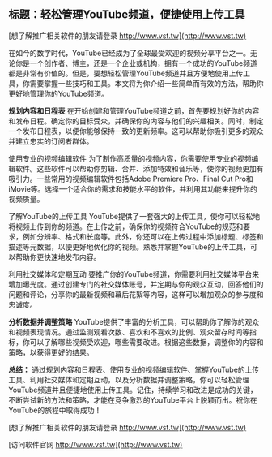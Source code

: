 ## **标题：轻松管理YouTube频道，便捷使用上传工具**

[想了解推广相关软件的朋友请登录 http://www.vst.tw](http://www.vst.tw)

在如今的数字时代，YouTube已经成为了全球最受欢迎的视频分享平台之一。无论你是一个创作者、博主，还是一个企业或机构，拥有一个成功的YouTube频道都是非常有价值的。但是，要想轻松管理YouTube频道并且方便地使用上传工具，你需要掌握一些技巧和工具。本文将为你介绍一些简单而有效的方法，帮助你更好地管理你的YouTube频道。

**规划内容和日程表**
在开始创建和管理YouTube频道之前，首先要规划好你的内容和发布日程。确定你的目标受众，并确保你的内容与他们的兴趣相关。同时，制定一个发布日程表，以便你能够保持一致的更新频率。这可以帮助你吸引更多的观众并建立忠实的订阅者群体。

使用专业的视频编辑软件
为了制作高质量的视频内容，你需要使用专业的视频编辑软件。这些软件可以帮助你剪辑、合并、添加特效和音乐等，使你的视频更加有吸引力。一些常用的视频编辑软件包括Adobe Premiere Pro、Final Cut Pro和iMovie等。选择一个适合你的需求和技能水平的软件，并利用其功能来提升你的视频质量。

了解YouTube的上传工具
YouTube提供了一套强大的上传工具，使你可以轻松地将视频上传到你的频道。在上传之前，确保你的视频符合YouTube的规范和要求，例如分辨率、格式和长度等。此外，你还可以在上传过程中添加标题、标签和描述等元数据，以便更好地优化你的视频。熟悉并掌握YouTube的上传工具，可以帮助你更快速地发布内容。

利用社交媒体和定期互动
要推广你的YouTube频道，你需要利用社交媒体平台来增加曝光度。通过创建专门的社交媒体账号，并定期与你的观众互动，回答他们的问题和评论，分享你的最新视频和幕后花絮等内容，这样可以增加观众的参与度和忠诚度。

**分析数据并调整策略**
YouTube提供了丰富的分析工具，可以帮助你了解你的观众和视频表现情况。通过监测观看次数、喜欢和不喜欢的比例、观众留存时间等指标，你可以了解哪些视频受欢迎，哪些需要改进。根据这些数据，调整你的内容和策略，以获得更好的结果。

**总结：**
通过规划内容和日程表、使用专业的视频编辑软件、掌握YouTube的上传工具、利用社交媒体和定期互动，以及分析数据并调整策略，你可以轻松管理YouTube频道并且便捷地使用上传工具。记住，持续学习和改进是成功的关键，不断尝试新的方法和策略，才能在竞争激烈的YouTube平台上脱颖而出。祝你在YouTube的旅程中取得成功！

[想了解推广相关软件的朋友请登录 http://www.vst.tw](http://www.vst.tw)


[访问软件官网 http://www.vst.tw](http://www.vst.tw)
